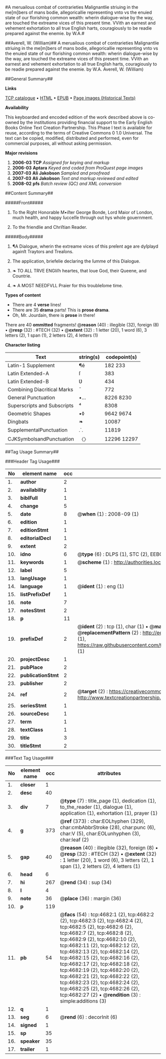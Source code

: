 #A meruailous combat of contrarieties Malignantlie striuing in the me[m]bers of mans bodie, allegoricallie representing vnto vs the enuied state of our florishing common wealth: wherin dialogue-wise by the way, are touched the extreame vices of this present time. VVith an earnest and vehement exhortation to all true English harts, couragiously to be readie prepared against the enemie. by W.A.#

##Averell, W. (William)##
A meruailous combat of contrarieties Malignantlie striuing in the me[m]bers of mans bodie, allegoricallie representing vnto vs the enuied state of our florishing common wealth: wherin dialogue-wise by the way, are touched the extreame vices of this present time. VVith an earnest and vehement exhortation to all true English harts, couragiously to be readie prepared against the enemie. by W.A.
Averell, W. (William)

##General Summary##

**Links**

[TCP catalogue](http://www.ota.ox.ac.uk/tcp/)  • 
[HTML](http://tei.it.ox.ac.uk/tcp/Texts-HTML/free/A23/A23383.html)  • 
[EPUB](http://tei.it.ox.ac.uk/tcp/Texts-EPUB/free/A23/A23383.epub) • 
[Page images (Historical Texts)](https://data.historicaltexts.jisc.ac.uk/view?pubId=eebo-99840206e&pageId=eebo-99840206e-4682-1)

**Availability**

This keyboarded and encoded edition of the
	       work described above is co-owned by the institutions
	       providing financial support to the Early English Books
	       Online Text Creation Partnership. This Phase I text is
	       available for reuse, according to the terms of Creative
	       Commons 0 1.0 Universal. The text can be copied,
	       modified, distributed and performed, even for
	       commercial purposes, all without asking permission.

**Major revisions**

1. __2006-03__ __TCP__ *Assigned for keying and markup*
1. __2006-03__ __Aptara__ *Keyed and coded from ProQuest page images*
1. __2007-03__ __Ali Jakobson__ *Sampled and proofread*
1. __2007-03__ __Ali Jakobson__ *Text and markup reviewed and edited*
1. __2008-02__ __pfs__ *Batch review (QC) and XML conversion*

##Content Summary##

#####Front#####

1. To the Right Honorable
M•iſter George Bonde, Lord
Maior of London, much health,
and happy ſucceſſe through out hys
whole gouernment.

1. To the friendlie and Chriſtian Reader.

#####Body#####

1. ¶A Dialogue, wherin the extreame
vices of this preſent age are dyſplayd againſt
Traytors and Treaſons.

1. The application, briefelie declaring
the ſumme of this
Dialogue.

1. ❧ TO ALL TRVE ENGliſh
heartes, that loue God,
their Queene, and
Countrie.

1. ❧ A MOST NEEDFVLL
Praier for this troubleſome
time.

**Types of content**

  * There are 4 **verse** lines!
  * There are 35 **drama** parts! This is **prose drama**.
  * Oh, Mr. Jourdain, there is **prose** in there!

There are 40 **ommitted** fragments! 
 @__reason__ (40) : illegible (32), foreign (8)  •  @__resp__ (32) : #TECH (32)  •  @__extent__ (32) : 1 letter (20), 1 word (6), 3 letters (2), 1 span (1), 2 letters (2), 4 letters (1)

**Character listing**


|Text|string(s)|codepoint(s)|
|---|---|---|
|Latin-1 Supplement|¶é|182 233|
|Latin Extended-A|ſ|383|
|Latin Extended-B|Ʋ|434|
|Combining             Diacritical Marks|̄|772|
|General Punctuation|•…|8226 8230|
|Superscripts             and Subscripts|⁴|8308|
|Geometric Shapes|▪◊|9642 9674|
|Dingbats|❧|10087|
|SupplementalPunctuation|⸫|11819|
|CJKSymbolsandPunctuation|〈〉|12296 12297|

##Tag Usage Summary##

###Header Tag Usage###

|No|element name|occ|attributes|
|---|---|---|---|
|1.|__author__|2||
|2.|__availability__|1||
|3.|__biblFull__|1||
|4.|__change__|5||
|5.|__date__|8| @__when__ (1) : 2008-09 (1)|
|6.|__edition__|1||
|7.|__editionStmt__|1||
|8.|__editorialDecl__|1||
|9.|__extent__|2||
|10.|__idno__|6| @__type__ (6) : DLPS (1), STC (2), EEBO-CITATION (1), PROQUEST (1), VID (1)|
|11.|__keywords__|1| @__scheme__ (1) : http://authorities.loc.gov/ (1)|
|12.|__label__|5||
|13.|__langUsage__|1||
|14.|__language__|1| @__ident__ (1) : eng (1)|
|15.|__listPrefixDef__|1||
|16.|__note__|7||
|17.|__notesStmt__|2||
|18.|__p__|11||
|19.|__prefixDef__|2| @__ident__ (2) : tcp (1), char (1)  •  @__matchPattern__ (2) : ([0-9\-]+):([0-9IVX]+) (1), (.+) (1)  •  @__replacementPattern__ (2) : http://eebo.chadwyck.com/downloadtiff?vid=$1&page=$2 (1), https://raw.githubusercontent.com/textcreationpartnership/Texts/master/tcpchars.xml#$1 (1)|
|20.|__projectDesc__|1||
|21.|__pubPlace__|2||
|22.|__publicationStmt__|2||
|23.|__publisher__|2||
|24.|__ref__|2| @__target__ (2) : https://creativecommons.org/publicdomain/zero/1.0/ (1), http://www.textcreationpartnership.org/docs/. (1)|
|25.|__seriesStmt__|1||
|26.|__sourceDesc__|1||
|27.|__term__|1||
|28.|__textClass__|1||
|29.|__title__|3||
|30.|__titleStmt__|2||


###Text Tag Usage###

|No|element name|occ|attributes|
|---|---|---|---|
|1.|__closer__|1||
|2.|__desc__|40||
|3.|__div__|7| @__type__ (7) : title_page (1), dedication (1), to_the_reader (1), dialogue (1), application (1), exhortation (1), prayer (1)|
|4.|__g__|373| @__ref__ (373) : char:EOLhyphen (329), char:cmbAbbrStroke (28), char:punc (6), char:V (5), char:EOLunhyphen (3), char:leaf (2)|
|5.|__gap__|40| @__reason__ (40) : illegible (32), foreign (8)  •  @__resp__ (32) : #TECH (32)  •  @__extent__ (32) : 1 letter (20), 1 word (6), 3 letters (2), 1 span (1), 2 letters (2), 4 letters (1)|
|6.|__head__|6||
|7.|__hi__|267| @__rend__ (34) : sup (34)|
|8.|__l__|4||
|9.|__note__|36| @__place__ (36) : margin (36)|
|10.|__p__|119||
|11.|__pb__|54| @__facs__ (54) : tcp:4682:1 (2), tcp:4682:2 (2), tcp:4682:3 (2), tcp:4682:4 (2), tcp:4682:5 (2), tcp:4682:6 (2), tcp:4682:7 (2), tcp:4682:8 (2), tcp:4682:9 (2), tcp:4682:10 (2), tcp:4682:11 (2), tcp:4682:12 (2), tcp:4682:13 (2), tcp:4682:14 (2), tcp:4682:15 (2), tcp:4682:16 (2), tcp:4682:17 (2), tcp:4682:18 (2), tcp:4682:19 (2), tcp:4682:20 (2), tcp:4682:21 (2), tcp:4682:22 (2), tcp:4682:23 (2), tcp:4682:24 (2), tcp:4682:25 (2), tcp:4682:26 (2), tcp:4682:27 (2)  •  @__rendition__ (3) : simple:additions (3)|
|12.|__q__|1||
|13.|__seg__|6| @__rend__ (6) : decorInit (6)|
|14.|__signed__|1||
|15.|__sp__|35||
|16.|__speaker__|35||
|17.|__trailer__|1||
